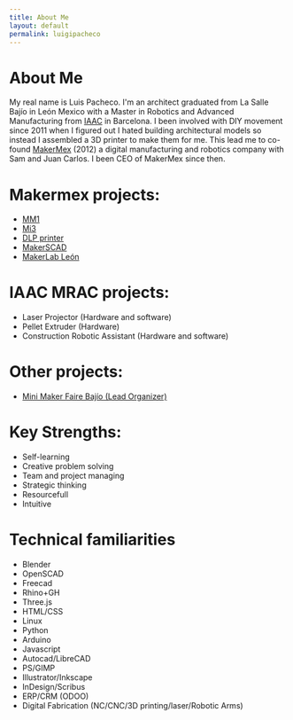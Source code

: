 ```yaml
---
title: About Me
layout: default
permalink: luigipacheco
---
```


# About Me  
My real name is Luis Pacheco. I'm an architect graduated from La Salle Bajío in León Mexico with a Master in Robotics and Advanced Manufacturing from [IAAC](http://www.iaac.net) in Barcelona.
I been involved with DIY movement since 2011 when I figured out I hated building architectural models so instead I assembled a 3D printer to make them for me. This lead me to co-found [MakerMex](http://www.makermex.com) (2012) a digital manufacturing and robotics company with Sam and Juan Carlos. I been CEO of MakerMex since then.

# Makermex projects:
  - [MM1](https://www.kickstarter.com/projects/495547969/mm1-modular-3d-printer-customize-your-printing-exp)
  - [Mi3](http://makermex.com/shop/product/impresora-3d-mi3-9)
  - [DLP printer](http://makermex.com/shop/product/impresora-3d-m-uv-4)
  - [MakerSCAD](https://www.makerscad.com)
  - [MakerLab León](http://www.makerlableon.com)

# IAAC MRAC projects:
  - Laser Projector (Hardware and software)
  - Pellet Extruder (Hardware)
  - Construction Robotic Assistant (Hardware and software)

# Other projects:
  - [Mini Maker Faire Bajío (Lead Organizer)](https://www.bajio.makerfaire.com)

# Key Strengths:
  - Self-learning
  - Creative problem solving
  - Team and project managing
  - Strategic thinking
  - Resourcefull
  - Intuitive

# Technical familiarities
  - Blender
  - OpenSCAD
  - Freecad
  - Rhino+GH
  - Three.js
  - HTML/CSS
  - Linux
  - Python
  - Arduino
  - Javascript
  - Autocad/LibreCAD
  - PS/GIMP
  - Illustrator/Inkscape
  - InDesign/Scribus
  - ERP/CRM (ODOO)
  - Digital Fabrication (NC/CNC/3D printing/laser/Robotic Arms)
